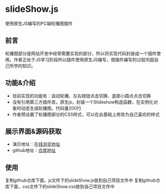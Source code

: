 # slideShow.js
使用原生JS编写的PC端轮播图插件
<h2>前言</h2>
<p>轮播图部分是网站开发中经常需要实现的部分，所以将实现代码封装成一个插件使用。作者正处于JS学习阶段所以插件使用原生JS编写，借插件编写的过程巩固自己所学的知识。</p>
<h2>功能&介绍</h2>
<ul>
  <li>目前实现的功能有：自动轮播、左右按钮点击切换、底部小圆点点击切换</li>
  <li>没有引用第三方插件库，原生js，封装一个Slideshow构造函数，在实例化对象时动态生成轮播图，代码量200行</li>
  <li>作者预设置了轮播图部分的CSS样式，可以在此基础上修改为自己喜欢的样式</li>
</ul>
<h2>展示界面&源码获取</h2>
<ul>
  <li>演示地址：<a href = "https://eatpear.github.io/slideShow/test.html">在线浏览地址</a></li>
  <li>github地址：<a href = "https://github.com/eatpear/slideShow/tree/master">仓库地址</a></li>
</ul>
<h2>使用</h2>
复制github仓库下面，js文件下的slideShow.js放到自己项目文件中
复制github仓库下面，css文件下的slideShow.css放到自己项目文件中
 
